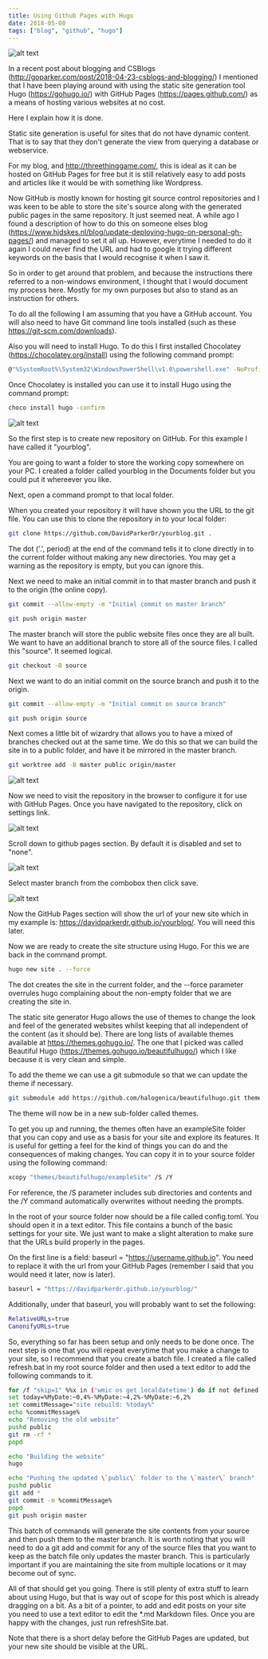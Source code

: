 ```yaml
---
title: Using Github Pages with Hugo
date: 2018-05-08
tags: ["blog", "github", "hugo"]
---
```

![alt text](/img/post_images/180508_jenny.png "Sun beam clean")

In a recent post about blogging and CSBlogs (http://goparker.com/post/2018-04-23-csblogs-and-blogging/) I mentioned that I have been playing around with using the static site generation tool Hugo (https://gohugo.io/) with GitHub Pages (https://pages.github.com/) as a means of hosting various websites at no cost.

Here I explain how it is done. 

<!--more-->

Static site generation is useful for sites that do not have dynamic content. That is to say that they don't generate the view from querying a database or webservice.

For my blog, and http://threethinggame.com/, this is ideal as it can be hosted on GitHub Pages for free but it is still relatively easy to add posts and articles like it would be with something like Wordpress.

Now GitHub is mostly known for hosting git source control repositories and I was keen to be able to store the site's source along with the generated public pages in the same repository. It just seemed neat. A while ago I found a description of how to do this on someone elses blog (https://www.hjdskes.nl/blog/update-deploying-hugo-on-personal-gh-pages/) and managed to set it all up. However, everytime I needed to do it again I could never find the URL and had to google it trying different keywords on the basis that I would recognise it when I saw it.

So in order to get around that problem, and because the instructions there referred to a non-windows environment, I thought that I would document my process here. Mostly for my own purposes but also to stand as an instruction for others.

To do all the following I am assuming that you have a GitHub account. You will also need to have Git command line tools installed (such as these https://git-scm.com/downloads). 

Also you will need to install Hugo. To do this I first installed Chocolatey (https://chocolatey.org/install) using the following command prompt:

```bash
@"%SystemRoot%\System32\WindowsPowerShell\v1.0\powershell.exe" -NoProfile -InputFormat None -ExecutionPolicy Bypass -Command "iex ((New-Object System.Net.WebClient).DownloadString('https://chocolatey.org/install.ps1'))" && SET "PATH=%PATH%;%ALLUSERSPROFILE%\chocolatey\bin"
```

Once Chocolatey is installed you can use it to install Hugo using the command prompt:

```bash
choco install hugo -confirm
```

![alt text](/img/post_images/180508_github_repo.png "Make a new repository")

So the first step is to create new repository on GitHub. For this example I have called it "yourblog".

You are going to want a folder to store the working copy somewhere on your PC. I created a folder called yourblog in the Documents folder but you could put it whereever you like.

Next, open a command prompt to that local folder.

When you created your repository it will have shown you the URL to the git file. You can use this to clone the repository in to your local folder:

```bash
git clone https://github.com/DavidParkerDr/yourblog.git .
```

The dot ('.', period) at the end of the command tells it to clone directly in to the current folder without making any new directories. You may get a warning as the repository is empty, but you can ignore this.

Next we need to make an initial commit in to that master branch and push it to the origin (the online copy).

```bash
git commit --allow-empty -m "Initial commit on master branch"

git push origin master
```

The master branch will store the public website files once they are all built. We want to have an additional branch to store all of the source files. I called this "source". It seemed logical.

```bash
git checkout -B source
```

Next we want to do an initial commit on the source branch and push it to the origin.

```bash
git commit --allow-empty -m "Initial commit on source branch"

git push origin source
```

Next comes a little bit of wizardry that allows you to have a mixed of branches checked out at the same time. We do this so that we can build the site in to a public folder, and have it be mirrored in the master branch.

```bash
git worktree add -B master public origin/master
```

![alt text](/img/post_images/180508_github_settings.png "Click on settings")

Now we need to visit the repository in the browser to configure it for use with GitHub Pages. Once you have navigated to the repository, click on settings link.

![alt text](/img/post_images/180508_github_pages.png "Find the GitHub Pages section")

Scroll down to github pages section. By default it is disabled and set to "none".

![alt text](/img/post_images/180508_github_pages_set.png "Set it to master")

Select master branch from the combobox then click save.

![alt text](/img/post_images/180508_github_pages_url.png "The url is revealed")

Now the GitHub Pages section will show the url of your new site which in my example is: https://davidparkerdr.github.io/yourblog/. You will need this later.

Now we are ready to create the site structure using Hugo. For this we are back in the command prompt.

```bash
hugo new site . --force
```

The dot creates the site in the current folder, and the --force parameter overrules hugo complaining about the non-empty folder that we are creating the site in.

The static site generator Hugo allows the use of themes to change the look and feel of the generated websites whilst keeping that all independent of the content (as it should be). There are long lists of available themes available at https://themes.gohugo.io/. The one that I picked was called Beautiful Hugo (https://themes.gohugo.io/beautifulhugo/) which I like because it is very clean and simple.

To add the theme we can use a git submodule so that we can update the theme if necessary.

```bash
git submodule add https://github.com/halogenica/beautifulhugo.git themes/beautifulhugo
```

The theme will now be in a new sub-folder called themes.

To get you up and running, the themes often have an exampleSite folder that you can copy and use as a basis for your site and explore its features. It is useful for getting a feel for the kind of things you can do and the consequences of making changes. You can copy it in to your source folder using the following command:

```bash
xcopy "themes/beautifulhugo/exampleSite" /S /Y
```

For reference, the /S parameter includes sub directories and contents and the /Y command automatically overwrites without needing the prompts.

In the root of your source folder now should be a file called config.toml. You should open it in a text editor. This file contains a bunch of the basic settings for your site. We just want to make a slight alteration to make sure that the URLs build properly in the pages.

On the first line is a field: baseurl = "https://username.github.io". You need to replace it with the url from your GitHub Pages (remember I said that you would need it later, now is later). 

```bash
baseurl = "https://davidparkerdr.github.io/yourblog/"
```

Additionally, under that baseurl, you will probably want to set the following:

```bash
RelativeURLs=true
CanonifyURLs=true
```

So, everything so far has been setup and only needs to be done once. The next step is one that you will repeat everytime that you make a change to your site, so I recommend that you create a batch file. I created a file called refresh.bat in my root source folder and then used a text editor to add the following commands to it.

```bash
for /f "skip=1" %%x in ('wmic os get localdatetime') do if not defined MyDate set MyDate=%%x
set today=%MyDate:~0,4%-%MyDate:~4,2%-%MyDate:~6,2%
set commitMessage="site rebuild: %today%"
echo %commitMessage%
echo "Removing the old website"
pushd public
git rm -rf *
popd

echo "Building the website"
hugo

echo "Pushing the updated \`public\` folder to the \`master\` branch"
pushd public
git add *
git commit -m %commitMessage%
popd
git push origin master
```

This batch of commands will generate the site contents from your source and then push them to the master branch. It is worth noting that you will need to do a git add and commit for any of the source files that you want to keep as the batch file only updates the master branch. This is particularly important if you are maintaining the site from multiple locations or it may become out of sync.

All of that should get you going. There is still plenty of extra stuff to learn about using Hugo, but that is way out of scope for this post which is already dragging on a bit. As a bit of a pointer, to add and edit posts on your site you need to use a text editor to edit the *.md Markdown files. Once you are happy with the changes, just run refreshSite.bat.

Note that there is a short delay before the GitHub Pages are updated, but your new site should be visible at the URL. 



